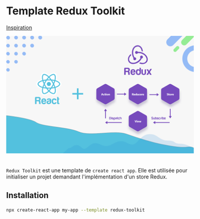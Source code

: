 # Template Redux Toolkit
[Inspiration](https://dmnchzl.medium.com/comment-cr%C3%A9er-un-template-pour-cra-%EF%B8%8F-2ad38421b7b4)

![Redux Toolkit](./redux.jpg)
<br/>
<br/>
<br/>
`Redux Toolkit` est une template de `create react app`. Elle est utilisée pour initialiser un projet demandant l'implémentation d'un store Redux.

## Installation

```bash
npx create-react-app my-app --template redux-toolkit
```
